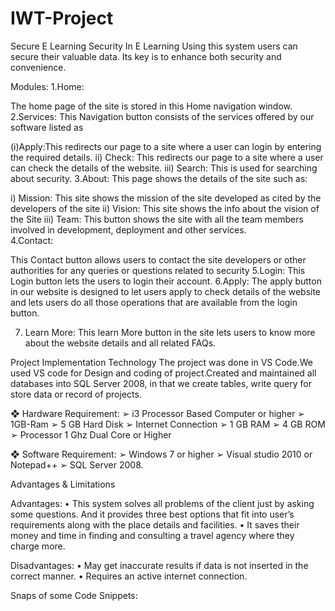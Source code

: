 # IWT-Project
Secure E Learning
 Security In E Learning
     Using this system users can secure their valuable data. Its key is to enhance both security and convenience.

Modules:
1.Home:

The home page of the site is stored in this Home navigation window.
2.Services:
This Navigation button consists of the services offered by our software listed as

(i)Apply:This redirects our page to a site where a user can login                                    by entering the required details. 
ii) Check: This redirects our page to a site where a user can check the details of the website. 
iii) Search: This is used for searching about security.
3.About:
This page shows the details of the site such as: 

i) Mission: This site shows the mission of the site developed as cited by the developers of the site 
ii) Vision: This site shows the info about the vision of the Site 
iii) Team: This button shows the site with all the team members involved in development, deployment and other services.  
4.Contact:

This Contact button allows users to contact the site developers or other authorities for any queries or questions related to security 
5.Login:
This Login button lets the users to login their account.
6.Apply:
The apply button in our website is designed to let users apply to check  details of the website and lets users do all those operations that are available from the login button.


7. Learn More: 
This learn More button in the site lets users to know more about the website details and all related FAQs.


Project Implementation Technology 
The project was done in VS Code.We used VS code for Design
and  coding of project.Created and maintained all databases into SQL 
Server 2008, in that we create tables, write query for store data or record 
of projects.

❖ Hardware Requirement: 
➢ i3 Processor Based Computer or higher 
➢ 1GB-Ram ➢ 5 GB Hard Disk 
➢ Internet Connection ➢ 1 GB RAM 
➢ 4 GB ROM 
➢ Processor 1 Ghz Dual Core or Higher

❖ Software Requirement: 
➢ Windows 7 or higher 
➢ Visual studio 2010 or Notepad++
 ➢ SQL Server 2008. 






Advantages & Limitations 

Advantages: 
• This system solves all problems of the client just by asking some questions. And it provides three best options that fit into user’s requirements along with the place details and facilities. 
• It saves their money and time in finding and consulting a travel agency where they charge more.

 Disadvantages:
• May get inaccurate results if data is not inserted in the correct manner. 
• Requires an active internet connection.












Snaps of some Code Snippets:













